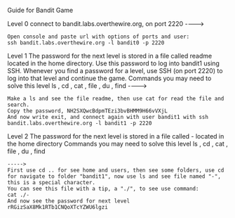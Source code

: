 Guide for Bandit Game

Level 0
	connect to bandit.labs.overthewire.org, on port 2220 
	---->

	Open console and paste url with options of ports and user:
	ssh bandit.labs.overthewire.org -l bandit0 -p 2220

Level 1
	The password for the next level is stored in a file called readme located in the home directory. Use this password to log into bandit1 using SSH. Whenever you find a password for a level, use SSH (on port 2220) to log into that level and continue the game.
	Commands you may need to solve this level
	ls , cd , cat , file , du , find 
	---->

	Make a ls and see the file readme, then use cat for read the file and search.
	Copy the password, NH2SXQwcBdpmTEzi3bvBHMM9H66vVXjL
	And now write exit, and connect again with user bandit1 with ssh bandit.labs.overthewire.org -l bandit1 -p 2220

Level 2
	The password for the next level is stored in a file called - located in the home directory
	Commands you may need to solve this level
	ls , cd , cat , file , du , find

	----->
	First use cd .. for see home and users, then see some folders, use cd for navigate to folder "bandit1", now use ls and see file named "-", this is a special character.
	You can see this file with a tip, a "./", to see use command:
	cat ./-
	And now see the password for next level rRGizSaX8Mk1RTb1CNQoXTcYZWU6lgzi